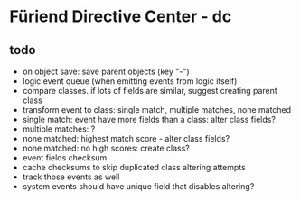 # Füriend Directive Center - dc

## todo

- on object save: save parent objects (key "-")
- logic event queue (when emitting events from logic itself)
- compare classes. if lots of fields are similar, suggest creating parent class
- transform event to class: single match, multiple matches, none matched
- single match: event have more fields than a class: alter class fields?
- multiple matches: ?
- none matched: highest match score - alter class fields?
- none matched: no high scores: create class?
- event fields checksum
- cache checksums to skip duplicated class altering attempts
- track those events as well
- system events should have unique field that disables altering?
